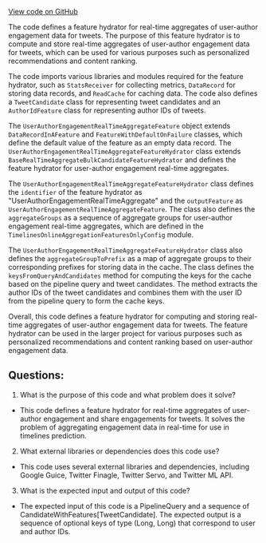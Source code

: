[View code on GitHub](https://github.com/misbahsy/the-algorithm/home-mixer/server/src/main/scala/com/twitter/home_mixer/functional_component/feature_hydrator/real_time_aggregates/UserAuthorEngagementRealTimeAggregateFeatureHydrator.scala)

The code defines a feature hydrator for real-time aggregates of user-author engagement data for tweets. The purpose of this feature hydrator is to compute and store real-time aggregates of user-author engagement data for tweets, which can be used for various purposes such as personalized recommendations and content ranking. 

The code imports various libraries and modules required for the feature hydrator, such as `StatsReceiver` for collecting metrics, `DataRecord` for storing data records, and `ReadCache` for caching data. The code also defines a `TweetCandidate` class for representing tweet candidates and an `AuthorIdFeature` class for representing author IDs of tweets.

The `UserAuthorEngagementRealTimeAggregateFeature` object extends `DataRecordInAFeature` and `FeatureWithDefaultOnFailure` classes, which define the default value of the feature as an empty data record. The `UserAuthorEngagementRealTimeAggregateFeatureHydrator` class extends `BaseRealTimeAggregateBulkCandidateFeatureHydrator` and defines the feature hydrator for user-author engagement real-time aggregates. 

The `UserAuthorEngagementRealTimeAggregateFeatureHydrator` class defines the `identifier` of the feature hydrator as "UserAuthorEngagementRealTimeAggregate" and the `outputFeature` as `UserAuthorEngagementRealTimeAggregateFeature`. The class also defines the `aggregateGroups` as a sequence of aggregate groups for user-author engagement real-time aggregates, which are defined in the `TimelinesOnlineAggregationFeaturesOnlyConfig` module. 

The `UserAuthorEngagementRealTimeAggregateFeatureHydrator` class also defines the `aggregateGroupToPrefix` as a map of aggregate groups to their corresponding prefixes for storing data in the cache. The class defines the `keysFromQueryAndCandidates` method for computing the keys for the cache based on the pipeline query and tweet candidates. The method extracts the author IDs of the tweet candidates and combines them with the user ID from the pipeline query to form the cache keys.

Overall, this code defines a feature hydrator for computing and storing real-time aggregates of user-author engagement data for tweets. The feature hydrator can be used in the larger project for various purposes such as personalized recommendations and content ranking based on user-author engagement data.
## Questions: 
 1. What is the purpose of this code and what problem does it solve?
- This code defines a feature hydrator for real-time aggregates of user-author engagement and share engagements for tweets. It solves the problem of aggregating engagement data in real-time for use in timelines prediction.

2. What external libraries or dependencies does this code use?
- This code uses several external libraries and dependencies, including Google Guice, Twitter Finagle, Twitter Servo, and Twitter ML API.

3. What is the expected input and output of this code?
- The expected input of this code is a PipelineQuery and a sequence of CandidateWithFeatures[TweetCandidate]. The expected output is a sequence of optional keys of type (Long, Long) that correspond to user and author IDs.
